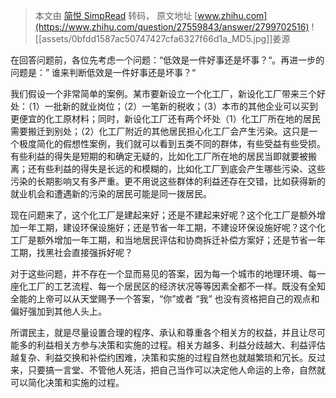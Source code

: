 > 本文由 [简悦 SimpRead](http://ksria.com/simpread/) 转码， 原文地址 [www.zhihu.com](https://www.zhihu.com/question/27559843/answer/2799702516) ![[assets/0bfdd1587ac50747427cfa6327f66d1a_MD5.jpg]]姜源​​

在回答问题前，各位先考虑一个问题：“低效是一件好事还是坏事？“。再进一步的问题是：” 谁来判断低效是一件好事还是坏事？“

我们假设一个非常简单的案例。某市要新设立一个化工厂，新设化工厂带来三个好处：（1）一批新的就业岗位；（2）一笔新的税收；（3）本市的其他企业可以买到更便宜的化工原材料；同时，新设化工厂还有两个坏处（1）化工厂所在地的居民需要搬迁到别处；（2）化工厂附近的其他居民担心化工厂会产生污染。这只是一个极度简化的假想性案例，我们就可以看到五类不同的群体，有些受益有些受损。有些利益的得失是短期的和确定无疑的，比如化工厂所在地的居民当即就要被搬离；还有些利益的得失是长远的和模糊的，比如化工厂到底会产生哪些污染、这些污染的长期影响又有多严重。更不用说这些群体的利益还存在交错，比如获得新的就业机会和遭遇新的污染的居民可能是同一拨居民。

现在问题来了，这个化工厂是建起来好；还是不建起来好呢？这个化工厂是额外增加一年工期，建设环保设施好；还是节省一年工期，不建设环保设施好呢？这个化工厂是额外增加一年工期，和当地居民评估和协商拆迁补偿方案好；还是节省一年工期，找黑社会直接强拆好呢？

对于这些问题，并不存在一个显而易见的答案，因为每一个城市的地理环境、每一座化工厂的工艺流程、每一个居民区的经济状况等等因素全都不一样。既没有全知全能的上帝可以从天堂赐予一个答案，“你”或者 “我” 也没有资格把自己的观点和偏好强加到其他人头上。

所谓民主，就是尽量设置合理的程序、承认和尊重各个相关方的权益，并且让尽可能多的利益相关方参与决策和实施的过程。相关方越多、利益分歧越大、利益评估越复杂、利益交换和补偿约困难，决策和实施的过程自然也就越繁琐和冗长。反过来，只要搞一言堂、不管他人死活，把自己当作可以决定他人命运的上帝，自然就可以简化决策和实施的过程。